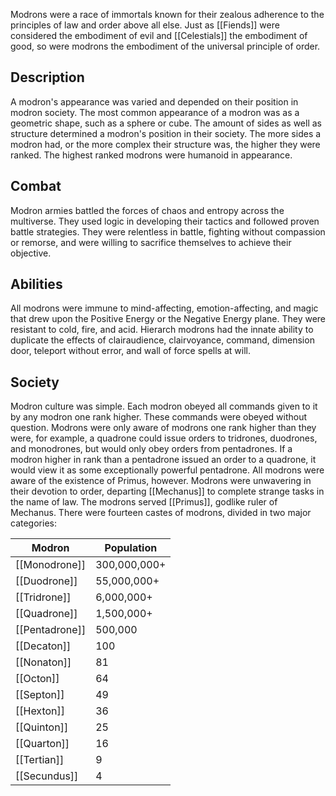 Modrons were a race of immortals known for their zealous adherence to the principles of law and order above all else. Just as [[Fiends]] were considered the embodiment of evil and [[Celestials]] the embodiment of good, so were modrons the embodiment of the universal principle of order.
## Description
A modron's appearance was varied and depended on their position in modron society. The most common appearance of a modron was as a geometric shape, such as a sphere or cube. The amount of sides as well as structure determined a modron's position in their society. The more sides a modron had, or the more complex their structure was, the higher they were ranked. The highest ranked modrons were humanoid in appearance.
## Combat
Modron armies battled the forces of chaos and entropy across the multiverse. They used logic in developing their tactics and followed proven battle strategies. They were relentless in battle, fighting without compassion or remorse, and were willing to sacrifice themselves to achieve their objective.
## Abilities
All modrons were immune to mind-affecting, emotion-affecting, and magic that drew upon the Positive Energy or the Negative Energy plane. They were resistant to cold, fire, and acid. Hierarch modrons had the innate ability to duplicate the effects of clairaudience, clairvoyance, command, dimension door, teleport without error, and wall of force spells at will.
## Society
Modron culture was simple. Each modron obeyed all commands given to it by any modron one rank higher. These commands were obeyed without question. Modrons were only aware of modrons one rank higher than they were, for example, a quadrone could issue orders to tridrones, duodrones, and monodrones, but would only obey orders from pentadrones. If a modron higher in rank than a pentadrone issued an order to a quadrone, it would view it as some exceptionally powerful pentadrone. All modrons were aware of the existence of Primus, however. Modrons were unwavering in their devotion to order, departing [[Mechanus]] to complete strange tasks in the name of law. The modrons served [[Primus]], godlike ruler of Mechanus.
There were fourteen castes of modrons, divided in two major categories:

| Modron         | Population   |
| -------------- | ------------ |
| [[Monodrone]]  | 300,000,000+ |
| [[Duodrone]]   | 55,000,000+  |
| [[Tridrone]]   | 6,000,000+   |
| [[Quadrone]]   | 1,500,000+   |
| [[Pentadrone]] | 500,000      |
| [[Decaton]]    | 100          |
| [[Nonaton]]    | 81           |
| [[Octon]]      | 64           |
| [[Septon]]     | 49           |
| [[Hexton]]     | 36           |
| [[Quinton]]    | 25           |
| [[Quarton]]    | 16           |
| [[Tertian]]    | 9            |
| [[Secundus]]   | 4            |

